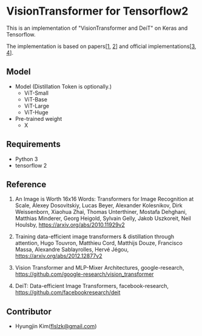 # VisionTransformer for Tensorflow2

This is an implementation of "VisionTransformer and DeiT" on Keras and Tensorflow.

The implementation is based on papers[[1](https://arxiv.org/abs/2010.11929v2), [2](https://arxiv.org/abs/2012.12877v2)] and official implementations[[3](https://github.com/google-research/vision_transformer), [4](https://github.com/facebookresearch/deit)].

## Model

- Model (Distillation Token is optionally.)
  * ViT-Small
  * ViT-Base
  * ViT-Large
  * ViT-Huge
- Pre-trained weight
  * X

## Requirements

- Python 3
- tensorflow 2

## Reference

 1. An Image is Worth 16x16 Words: Transformers for Image Recognition at Scale,
    Alexey Dosovitskiy, Lucas Beyer, Alexander Kolesnikov, Dirk Weissenborn, Xiaohua Zhai, Thomas Unterthiner, Mostafa Dehghani, Matthias Minderer, Georg Heigold, Sylvain Gelly, Jakob Uszkoreit, Neil Houlsby,
    https://arxiv.org/abs/2010.11929v2
   
 2. Training data-efficient image transformers & distillation through attention,
    Hugo Touvron, Matthieu Cord, Matthijs Douze, Francisco Massa, Alexandre Sablayrolles, Hervé Jégou,
    https://arxiv.org/abs/2012.12877v2
   
 3. Vision Transformer and MLP-Mixer Architectures,
    google-research,
    https://github.com/google-research/vision_transformer
   
 4. DeiT: Data-efficient Image Transformers,
    facebook-research,
    https://github.com/facebookresearch/deit
   
## Contributor

 * Hyungjin Kim(flslzk@gmail.com)
